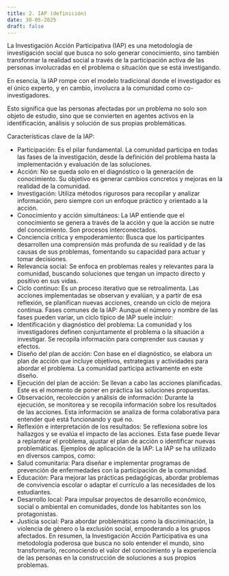 ```yaml
---
title: 2. IAP (definición)
date: 30-05-2025
draft: false
---
```

La Investigación Acción Participativa (IAP) es una metodología de investigación social que busca no solo generar conocimiento, sino también transformar la realidad social a través de la participación activa de las personas involucradas en el problema o situación que se está investigando.

En esencia, la IAP rompe con el modelo tradicional donde el investigador es el único experto, y en cambio, involucra a la comunidad como co-investigadores.

Esto significa que las personas afectadas por un problema no solo son objeto de estudio, sino que se convierten en agentes activos en la identificación, análisis y solución de sus propias problemáticas.

Características clave de la IAP:
 * Participación: Es el pilar fundamental. La comunidad participa en todas las fases de la investigación, desde la definición del problema hasta la implementación y evaluación de las soluciones.
 * Acción: No se queda solo en el diagnóstico o la generación de conocimiento. Su objetivo es generar cambios concretos y mejoras en la realidad de la comunidad.
 * Investigación: Utiliza métodos rigurosos para recopilar y analizar información, pero siempre con un enfoque práctico y orientado a la acción.
 * Conocimiento y acción simultáneos: La IAP entiende que el conocimiento se genera a través de la acción y que la acción se nutre del conocimiento. Son procesos interconectados.
 * Conciencia crítica y empoderamiento: Busca que los participantes desarrollen una comprensión más profunda de su realidad y de las causas de sus problemas, fomentando su capacidad para actuar y tomar decisiones.
 * Relevancia social: Se enfoca en problemas reales y relevantes para la comunidad, buscando soluciones que tengan un impacto directo y positivo en sus vidas.
 * Ciclo continuo: Es un proceso iterativo que se retroalimenta. Las acciones implementadas se observan y evalúan, y a partir de esa reflexión, se planifican nuevas acciones, creando un ciclo de mejora continua.
Fases comunes de la IAP:
Aunque el número y nombre de las fases pueden variar, un ciclo típico de IAP suele incluir:
 * Identificación y diagnóstico del problema: La comunidad y los investigadores definen conjuntamente el problema o la situación a investigar. Se recopila información para comprender sus causas y efectos.
 * Diseño del plan de acción: Con base en el diagnóstico, se elabora un plan de acción que incluye objetivos, estrategias y actividades para abordar el problema. La comunidad participa activamente en este diseño.
 * Ejecución del plan de acción: Se llevan a cabo las acciones planificadas. Este es el momento de poner en práctica las soluciones propuestas.
 * Observación, recolección y análisis de información: Durante la ejecución, se monitorea y se recopila información sobre los resultados de las acciones. Esta información se analiza de forma colaborativa para entender qué está funcionando y qué no.
 * Reflexión e interpretación de los resultados: Se reflexiona sobre los hallazgos y se evalúa el impacto de las acciones. Esta fase puede llevar a replantear el problema, ajustar el plan de acción o identificar nuevas problemáticas.
Ejemplos de aplicación de la IAP:
La IAP se ha utilizado en diversos campos, como:
 * Salud comunitaria: Para diseñar e implementar programas de prevención de enfermedades con la participación de la comunidad.
 * Educación: Para mejorar las prácticas pedagógicas, abordar problemas de convivencia escolar o adaptar el currículo a las necesidades de los estudiantes.
 * Desarrollo local: Para impulsar proyectos de desarrollo económico, social o ambiental en comunidades, donde los habitantes son los protagonistas.
 * Justicia social: Para abordar problemáticas como la discriminación, la violencia de género o la exclusión social, empoderando a los grupos afectados.
En resumen, la Investigación Acción Participativa es una metodología poderosa que busca no solo entender el mundo, sino transformarlo, reconociendo el valor del conocimiento y la experiencia de las personas en la construcción de soluciones a sus propios problemas.
